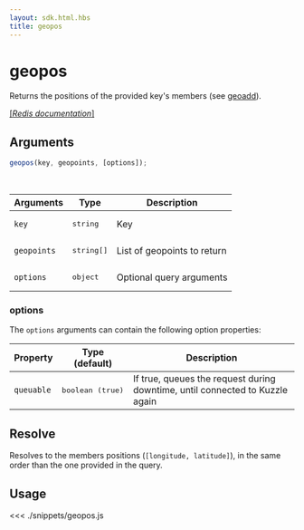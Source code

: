 ```yaml
---
layout: sdk.html.hbs
title: geopos
---
```


# geopos

Returns the positions of the provided key's members (see [geoadd](/sdk/js/6/controllers/ms/geoadd)).

[[_Redis documentation_]](https://redis.io/commands/geopos)

## Arguments

```js
geopos(key, geopoints, [options]);
```

<br/>

| Arguments   | Type                | Description                 |
| ----------- | ------------------- | --------------------------- |
| `key`       | <pre>string</pre>   | Key                         |
| `geopoints` | <pre>string[]</pre> | List of geopoints to return |
| `options`   | <pre>object</pre>   | Optional query arguments    |

### options

The `options` arguments can contain the following option properties:

| Property   | Type (default)            | Description                                                                  |
| ---------- | ------------------------- | ---------------------------------------------------------------------------- |
| `queuable` | <pre>boolean (true)</pre> | If true, queues the request during downtime, until connected to Kuzzle again |

## Resolve

Resolves to the members positions (`[longitude, latitude]`), in the same order than the one provided in the query.

## Usage

<<< ./snippets/geopos.js
